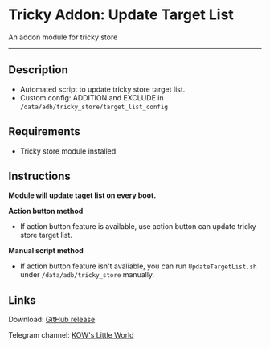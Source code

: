 # **Tricky Addon: Update Target List**
An addon module for tricky store

---
## Description
- Automated script to update tricky store target list.
- Custom config: ADDITION and EXCLUDE in `/data/adb/tricky_store/target_list_config`

## Requirements
- Tricky store module installed

## Instructions
**Module will update taget list on every boot.**

**Action button method**
- If action button feature is available, use action button can update tricky store target list.

**Manual script method**
- If action button feature isn't avaliable, you can run `UpdateTargetList.sh` under `/data/adb/tricky_store` manually.


## Links
Download: [GitHub release](https://github.com/KOWX712/Tricky-Addon-Update-Target-List/releases)

Telegram channel: [KOW's Little World](https://t.me/kowchannel)
